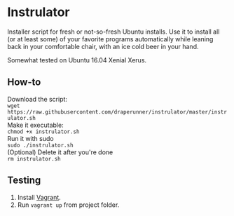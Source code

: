 # Instrulator

Installer script for fresh or not-so-fresh Ubuntu installs.
Use it to install all (or at least some) of your favorite programs automatically while leaning
back in your comfortable chair, with an ice cold beer in your hand.

Somewhat tested on Ubuntu 16.04 Xenial Xerus.

## How-to

Download the script:  
```wget https://raw.githubusercontent.com/draperunner/instrulator/master/instrulator.sh```  
Make it executable:  
```chmod +x instrulator.sh```  
Run it with sudo  
```sudo ./instrulator.sh```  
(Optional) Delete it after you're done  
```rm instrulator.sh```


## Testing

1. Install [Vagrant](https://www.vagrantup.com/).
2. Run `vagrant up` from project folder.
